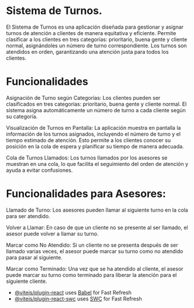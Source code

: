 # Sistema de Turnos.

El Sistema de Turnos es una aplicación diseñada para gestionar y asignar turnos de atención a clientes de manera equitativa y eficiente. Permite clasificar a los clientes en tres categorías: prioritario, buena gente y cliente normal, asignándoles un número de turno correspondiente. Los turnos son atendidos en orden, garantizando una atención justa para todos los clientes.

# Funcionalidades
Asignación de Turno según Categorías: Los clientes pueden ser clasificados en tres categorías: prioritario, buena gente y cliente normal. El sistema asigna automáticamente un número de turno a cada cliente según su categoría.

Visualización de Turnos en Pantalla: La aplicación muestra en pantalla la información de los turnos asignados, incluyendo el número de turno y el tiempo estimado de atención. Esto permite a los clientes conocer su posición en la cola de espera y planificar su tiempo de manera adecuada.

Cola de Turnos Llamados: Los turnos llamados por los asesores se muestran en una cola, lo que facilita el seguimiento del orden de atención y ayuda a evitar confusiones.

# Funcionalidades para Asesores:

Llamado de Turno: Los asesores pueden llamar al siguiente turno en la cola para ser atendido.

Volver a Llamar: En caso de que un cliente no se presente al ser llamado, el asesor puede volver a llamar su turno.

Marcar como No Atendido: Si un cliente no se presenta después de ser llamado varias veces, el asesor puede marcar su turno como no atendido para pasar al siguiente.

Marcar como Terminado: Una vez que se ha atendido al cliente, el asesor puede marcar su turno como terminado para liberar la atención para el siguiente cliente.

- [@vitejs/plugin-react](https://github.com/vitejs/vite-plugin-react/blob/main/packages/plugin-react/README.md) uses [Babel](https://babeljs.io/) for Fast Refresh
- [@vitejs/plugin-react-swc](https://github.com/vitejs/vite-plugin-react-swc) uses [SWC](https://swc.rs/) for Fast Refresh
